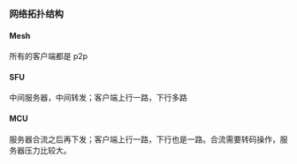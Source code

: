 ### 网络拓扑结构



#### Mesh

所有的客户端都是 p2p

#### SFU

中间服务器，中间转发；客户端上行一路，下行多路

#### MCU

服务器合流之后再下发；客户端上行一路，下行也是一路。合流需要转码操作，服务器压力比较大。